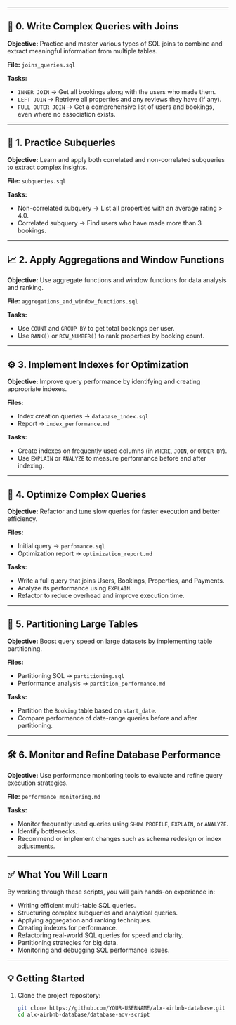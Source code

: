 
---

## 🔧 0. Write Complex Queries with Joins

**Objective:** Practice and master various types of SQL joins to combine and extract meaningful information from multiple tables.

**File:** `joins_queries.sql`

**Tasks:**
- `INNER JOIN` → Get all bookings along with the users who made them.
- `LEFT JOIN` → Retrieve all properties and any reviews they have (if any).
- `FULL OUTER JOIN` → Get a comprehensive list of users and bookings, even where no association exists.

---

## 🧩 1. Practice Subqueries

**Objective:** Learn and apply both correlated and non-correlated subqueries to extract complex insights.

**File:** `subqueries.sql`

**Tasks:**
- Non-correlated subquery → List all properties with an average rating > 4.0.
- Correlated subquery → Find users who have made more than 3 bookings.

---

## 📈 2. Apply Aggregations and Window Functions

**Objective:** Use aggregate functions and window functions for data analysis and ranking.

**File:** `aggregations_and_window_functions.sql`

**Tasks:**
- Use `COUNT` and `GROUP BY` to get total bookings per user.
- Use `RANK()` or `ROW_NUMBER()` to rank properties by booking count.

---

## ⚙️ 3. Implement Indexes for Optimization

**Objective:** Improve query performance by identifying and creating appropriate indexes.

**Files:**
- Index creation queries → `database_index.sql`
- Report → `index_performance.md`

**Tasks:**
- Create indexes on frequently used columns (in `WHERE`, `JOIN`, or `ORDER BY`).
- Use `EXPLAIN` or `ANALYZE` to measure performance before and after indexing.

---

## 🚀 4. Optimize Complex Queries

**Objective:** Refactor and tune slow queries for faster execution and better efficiency.

**Files:**
- Initial query → `perfomance.sql`
- Optimization report → `optimization_report.md`

**Tasks:**
- Write a full query that joins Users, Bookings, Properties, and Payments.
- Analyze its performance using `EXPLAIN`.
- Refactor to reduce overhead and improve execution time.

---

## 📂 5. Partitioning Large Tables

**Objective:** Boost query speed on large datasets by implementing table partitioning.

**Files:**
- Partitioning SQL → `partitioning.sql`
- Performance analysis → `partition_performance.md`

**Tasks:**
- Partition the `Booking` table based on `start_date`.
- Compare performance of date-range queries before and after partitioning.

---

## 🛠️ 6. Monitor and Refine Database Performance

**Objective:** Use performance monitoring tools to evaluate and refine query execution strategies.

**File:** `performance_monitoring.md`

**Tasks:**
- Monitor frequently used queries using `SHOW PROFILE`, `EXPLAIN`, or `ANALYZE`.
- Identify bottlenecks.
- Recommend or implement changes such as schema redesign or index adjustments.

---

## ✅ What You Will Learn

By working through these scripts, you will gain hands-on experience in:

- Writing efficient multi-table SQL queries.
- Structuring complex subqueries and analytical queries.
- Applying aggregation and ranking techniques.
- Creating indexes for performance.
- Refactoring real-world SQL queries for speed and clarity.
- Partitioning strategies for big data.
- Monitoring and debugging SQL performance issues.

---

## 💡 Getting Started

1. Clone the project repository:
   ```bash
   git clone https://github.com/YOUR-USERNAME/alx-airbnb-database.git
   cd alx-airbnb-database/database-adv-script
